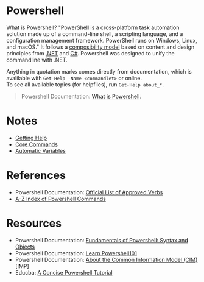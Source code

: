 # Powershell
What is Powershell? "PowerShell is a cross-platform task automation solution made up of a command-line shell, a scripting language, and a configuration management framework. 
PowerShell runs on Windows, Linux, and macOS." It follows a [composibility model](https://en.wikipedia.org/wiki/Monolithic_application) based on content and design principles
from [.NET](https://dotnet.microsoft.com/) and [C#](https://docs.microsoft.com/en-us/dotnet/csharp/tour-of-csharp/). Powershell was designed to unify the commandline with .NET.

Anything in quotation marks comes directly from documentation, which is avalilable with `Get-Help -Name <commandlet>` or online. <br />
To see all available topics (for helpfiles), run `Get-Help about_*`.
> Powershell Documentation: [What is Powershell](https://docs.microsoft.com/en-us/powershell/scripting/overview?view=powershell-7.1).


# Notes
- [Getting Help](https://github.com/EthanC2/Notes-and-Writeups/blob/main/Powershell/Getting-Help.md)
- [Core Commands](https://github.com/EthanC2/Notes-and-Writeups/blob/main/Powershell/Core%20Commands.md)
- [Automatic Variables](https://github.com/EthanC2/Notes-and-Writeups/blob/main/Powershell/Automatic%20Variables.md)

# References
- Powershell Documentation: [Official List of Approved Verbs](https://docs.microsoft.com/en-us/powershell/scripting/developer/cmdlet/approved-verbs-for-windows-powershell-commands?view=powershell-7.1)
- [A-Z Index of Powershell Commands](https://ss64.com/ps/)

# Resources
- Powershell Documentation: [Fundamentals of Powershell: Syntax and Objects](https://docs.microsoft.com/en-us/powershell/scripting/learn/tutorials/01-discover-powershell?view=powershell-7.1)
- Powershell Documentation: [Learn Powershell101](https://docs.microsoft.com/en-us/powershell/scripting/learn/ps101/00-introduction?view=powershell-7.1)
- Powershell Documentation: [About the Common Information Model (CIM)](https://docs.microsoft.com/en-us/windows/win32/wmisdk/common-information-model) \[IMP\]
- Educba: [A Concise Powershell Tutorial](https://www.educba.com/cmdlets-in-powershell/?source=leftnav)

